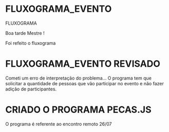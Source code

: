 # FLUXOGRAMA_EVENTO
FLUXOGRAMA

Boa tarde Mestre !

Foi refeito o fluxograma

# FLUXOGRAMA_EVENTO REVISADO

Cometi um erro de interpretação do problema... O programa tem que solicitar a quantidade de pessoas que vão participar no evento e não fazer adição de participantes.

# CRIADO O PROGRAMA PECAS.JS

O programa é referente ao encontro remoto 26/07